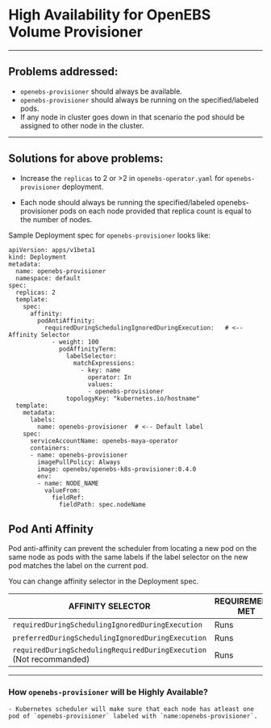 # High Availability for OpenEBS Volume Provisioner
---
## Problems addressed:

- `openebs-provisioner` should always be available.
- `openebs-provisioner` should always be running on the specified/labeled pods. 
- If any node in cluster goes down in that scenario the pod should be assigned to other node in the cluster.
---
## Solutions for above problems: 


- Increase the `replicas` to 2 or >2 in `openebs-operator.yaml` for `openebs-provisioner` deployment. 


- Each node should always be running the specified/labeled openebs-provisioner pods on each node provided that replica count is equal to the number of nodes.


Sample Deployment spec for `openebs-provisioner` looks like: 

```
apiVersion: apps/v1beta1
kind: Deployment
metadata:
  name: openebs-provisioner
  namespace: default
spec:
  replicas: 2
  template:
    spec:
      affinity:
        podAntiAffinity:
          requiredDuringSchedulingIgnoredDuringExecution:   # <-- Affinity Selector 
            - weight: 100
              podAffinityTerm:
                labelSelector:
                  matchExpressions:
                    - key: name
                      operator: In
                      values:
                      - openebs-provisioner
                topologyKey: "kubernetes.io/hostname"
  template:
    metadata:
      labels:
        name: openebs-provisioner  # <-- Default label
    spec:
      serviceAccountName: openebs-maya-operator
      containers:
      - name: openebs-provisioner
        imagePullPolicy: Always
        image: openebs/openebs-k8s-provisioner:0.4.0
        env:
        - name: NODE_NAME
          valueFrom:
            fieldRef:
              fieldPath: spec.nodeName

```

## Pod Anti Affinity 
Pod anti-affinity can prevent the scheduler from locating a new pod on the same node as pods with the same labels if the label selector on the new pod matches the label on the current pod. 


You can change affinity selector in the Deployment spec.


| AFFINITY SELECTOR | 	REQUIREMENTS MET  |  REQUIREMENTS NOT MET | REQUIREMENTS LOST | 
|---|---|--- | --- |
|`requiredDuringSchedulingIgnoredDuringExecution`  | Runs | Fails | Keeps Running |
|`preferredDuringSchedulingIgnoredDuringExecution` |	Runs |	Runs |	Keeps Running|
|`requiredDuringSchedulingRequiredDuringExecution` (Not recommanded) |	Runs |	Fails | Fails|


---

### How `openebs-provisioner` will be Highly Available?
 
	- Kubernetes scheduler will make sure that each node has atleast one pod of `openebs-provisioner` labeled with `name:openebs-provisioner`.

